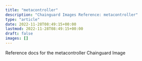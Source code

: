 ```yaml
---
title: "metacontroller"
description: "Chainguard Images Reference: metacontroller"
type: "article"
date: 2022-11-28T08:49:15+00:00
lastmod: 2022-11-28T08:49:15+00:00
draft: false
images: []
---
```


Reference docs for the metacontroller Chainguard Image
